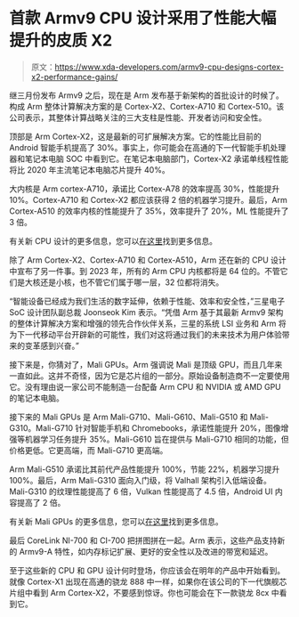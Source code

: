 # 首款 Armv9 CPU 设计采用了性能大幅提升的皮质 X2

> 原文：<https://www.xda-developers.com/armv9-cpu-designs-cortex-x2-performance-gains/>

继三月份发布 Armv9 之后，现在是 Arm 发布基于新架构的首批设计的时候了。构成 Arm 整体计算解决方案的是 Cortex-X2、Cortex-A710 和 Cortex-510。该公司表示，其整体计算战略关注的三大支柱是性能、开发者访问和安全性。

顶部是 Arm Cortex-X2，这是最新的可扩展解决方案。它的性能比目前的 Android 智能手机提高了 30%。事实上，你可能会在高通的下一代智能手机处理器和笔记本电脑 SOC 中看到它。在笔记本电脑部门，Cortex-X2 承诺单线程性能将比 2020 年主流笔记本电脑芯片提升 40%。

大内核是 Arm cortex-A710，承诺比 Cortex-A78 的效率提高 30%，性能提升 10%。Cortex-A710 和 Cortex-X2 都应该获得 2 倍的机器学习提升。最后，Arm Cortex-A510 的效率内核的性能提升了 35%，效率提升了 20%，ML 性能提升了 3 倍。

有关新 CPU 设计的更多信息，您可以[在这里](https://community.arm.com/developer/ip-products/processors/b/processors-ip-blog/posts/first-armv9-cpu-cores)找到更多信息。

除了 Arm Cortex-X2、Cortex-A710 和 Cortex-A510，Arm 还在新的 CPU 设计中宣布了另一件事。到 2023 年，所有的 Arm CPU 内核都将是 64 位的。不管它们是大核还是小核，也不管它们属于哪一层，32 位都将消失。

“智能设备已经成为我们生活的数字延伸，依赖于性能、效率和安全性，”三星电子 SoC 设计团队副总裁 Joonseok Kim 表示。“凭借 Arm 基于其最新 Armv9 架构的整体计算解决方案和增强的领先合作伙伴关系，三星的系统 LSI 业务和 Arm 将为下一代移动平台开辟新的可能性，我们对这将通过我们的未来技术为用户体验带来的变革感到兴奋。”

接下来是，你猜对了，Mali GPUs。Arm 强调说 Mali 是顶级 GPU，而且几年来一直如此。这并不奇怪，因为它是芯片组的一部分。原始设备制造商不一定要使用它。没有理由说一家公司不能制造一台配备 Arm CPU 和 NVIDIA 或 AMD GPU 的笔记本电脑。

接下来的 Mali GPUs 是 Arm Mali-G710、Mali-G610、Mali-G510 和 Mali-G310。Mali-G710 针对智能手机和 Chromebooks，承诺性能提升 20%，图像增强等机器学习任务提升 35%。Mali-G610 旨在提供与 Mali-G710 相同的功能，但价格更低。它更高端，而 Mali-G710 更高端。

Arm Mali-G510 承诺比其前代产品性能提升 100%，节能 22%，机器学习提升 100%。最后，Arm Mali-G310 面向入门级，将 Valhall 架构引入低端设备。Mali-G310 的纹理性能提高了 6 倍，Vulkan 性能提高了 4.5 倍，Android UI 内容提高了 2 倍。

有关新 Mali GPUs 的更多信息，您可以[在这里](https://community.arm.com/developer/tools-software/graphics/b/blog/posts/new-suite-of-arm-mali-gpus)找到更多信息。

最后 CoreLink NI-700 和 CI-700 把拼图拼在一起。Arm 表示，这些产品支持新的 Armv9-A 特性，如内存标记扩展、更好的安全性以及改进的带宽和延迟。

至于这些新的 CPU 和 GPU 设计何时登场，你应该会在明年的产品中开始看到。就像 Cortex-X1 出现在高通的骁龙 888 中一样，如果你在该公司的下一代旗舰芯片组中看到 Arm Cortex-X2，不要感到惊讶。你也可能会在下一款骁龙 8cx 中看到它。